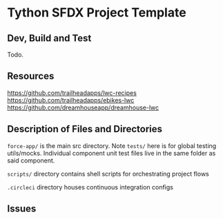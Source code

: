 # Tython SFDX Project Template

## Dev, Build and Test
Todo.


## Resources
https://github.com/trailheadapps/lwc-recipes
https://github.com/trailheadapps/ebikes-lwc
https://github.com/dreamhouseapp/dreamhouse-lwc


## Description of Files and Directories
`force-app/` is the main src directory. Note `tests/` here is for global testing utils/mocks. Individual component unit test files live in the same folder as said component.

`scripts/` directory contains shell scripts for orchestrating project flows

`.circleci` directory houses continuous integration configs


## Issues


